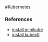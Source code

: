 #Kubernetes


### References
- [install minikube](https://minikube.sigs.k8s.io/docs/start/?arch=%2Flinux%2Fx86-64%2Fstable%2Fbinary+download)
- [install kubectl](https://kubernetes.io/docs/tasks/tools/install-kubectl-linux)